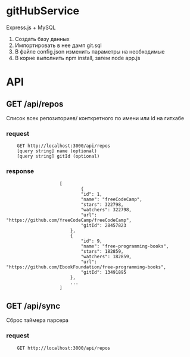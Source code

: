 # gitHubService

Express.js + MySQL

1) Создать базу данных
2) Импортировать в нее дамп git.sql
3) В файле config.json изменить параметры на необходимые
4) В корне выполнить npm install, затем node app.js


# API

## GET /api/repos

Список всех репозиториев/ конткретного по имени или id на гитхабе

### request
        GET http://localhost:3000/api/repos
        [query string] name (optional)
        [query string] gitId (optional)
  

### response 
                        [
                                {
                                "id": 1,
                                "name": "freeCodeCamp",
                                "stars": 322798,
                                "watchers": 322798,
                                "url": "https://github.com/freeCodeCamp/freeCodeCamp",
                                "gitId": 28457823
                            },
                            {
                                "id": 9,
                                "name": "free-programming-books",
                                "stars": 182859,
                                "watchers": 182859,
                                "url": "https://github.com/EbookFoundation/free-programming-books",
                                "gitId": 13491895
                            },
                            ...
                        ]


## GET /api/sync

Сброс таймера парсера 

### request
        GET http://localhost:3000/api/repos



